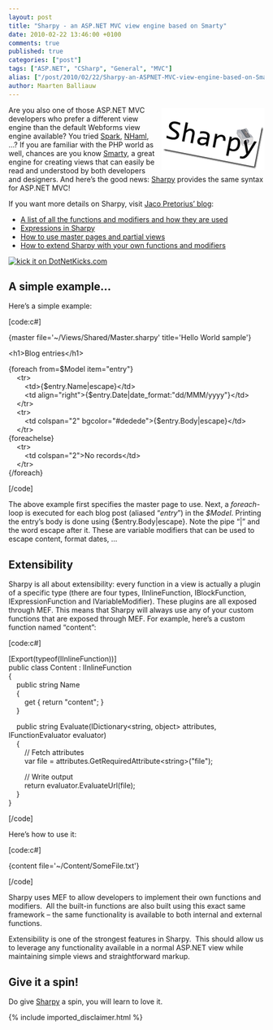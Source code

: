 ```yaml
---
layout: post
title: "Sharpy - an ASP.NET MVC view engine based on Smarty"
date: 2010-02-22 13:46:00 +0100
comments: true
published: true
categories: ["post"]
tags: ["ASP.NET", "CSharp", "General", "MVC"]
alias: ["/post/2010/02/22/Sharpy-an-ASPNET-MVC-view-engine-based-on-Smarty.aspx", "/post/2010/02/22/sharpy-an-aspnet-mvc-view-engine-based-on-smarty.aspx"]
author: Maarten Balliauw
---
```

<p><a href="/images/image_42.png"><img style="border-bottom: 0px; border-left: 0px; margin: 5px 0px 5px 5px; display: inline; border-top: 0px; border-right: 0px" title="Sharpy - ASP.NET MVC View Engine based on Smarty" src="/images/image_thumb_17.png" border="0" alt="Sharpy - ASP.NET MVC View Engine based on Smarty" width="202" height="121" align="right" /></a>Are you also one of those ASP.NET MVC developers who prefer a different view engine than the default Webforms view engine available? You tried <a href="http://sparkviewengine.com/" target="_blank">Spark</a>, <a href="http://code.google.com/p/nhaml/" target="_blank">NHaml</a>, &hellip;? If you are familiar with the PHP world as well, chances are you know <a href="http://www.smarty.net" target="_blank">Smarty</a>, a great engine for creating views that can easily be read and understood by both developers and designers. And here&rsquo;s the good news: <a href="http://sharpy.codeplex.com" target="_blank">Sharpy</a> provides the same syntax for ASP.NET MVC!</p>
<p>If you want more details on Sharpy, visit <a href="http://www.jacopretorius.net/" target="_blank">Jaco Pretorius&rsquo; blog</a>:</p>
<ul>
<li><a href="http://www.jacopretorius.net/2010/02/sharpy-functions-and-modifiers.html">A list of all the functions and modifiers and how they are used</a></li>
<li><a href="http://www.jacopretorius.net/2010/02/expressions-in-sharpy.html">Expressions in Sharpy</a></li>
<li><a href="http://www.jacopretorius.net/2010/02/master-pages-and-partial-views-in.html">How to use master pages and partial views</a></li>
<li><a href="http://www.jacopretorius.net/2010/02/how-to-extend-sharpy.html">How to extend Sharpy with your own functions and modifiers</a></li>
</ul>
<p><a href="http://www.dotnetkicks.com/kick/?url=/post/2010/02/22/Sharpy-an-ASPNET-MVC-view-engine-based-on-Smarty.aspx&amp;title=Sharpy - an ASP.NET MVC view engine based on Smarty"><img src="http://www.dotnetkicks.com/Services/Images/KickItImageGenerator.ashx?url=/post/2010/02/22/Sharpy-an-ASPNET-MVC-view-engine-based-on-Smarty.aspx" border="0" alt="kick it on DotNetKicks.com" /> </a></p>
<h2>A simple example&hellip;</h2>
<p>Here&rsquo;s a simple example:</p>
<p>[code:c#]</p>
<p>{master file='~/Views/Shared/Master.sharpy' title='Hello World sample'}</p>
<p>&lt;h1&gt;Blog entries&lt;/h1&gt;</p>
<p>{foreach from=$Model item="entry"} <br />&nbsp;&nbsp;&nbsp; &lt;tr&gt; <br />&nbsp;&nbsp;&nbsp;&nbsp;&nbsp;&nbsp;&nbsp; &lt;td&gt;{$entry.Name|escape}&lt;/td&gt;&nbsp;&nbsp;&nbsp;&nbsp;&nbsp;&nbsp;&nbsp; <br />&nbsp;&nbsp;&nbsp;&nbsp;&nbsp;&nbsp;&nbsp; &lt;td align="right"&gt;{$entry.Date|date_format:"dd/MMM/yyyy"}&lt;/td&gt;&nbsp;&nbsp;&nbsp;&nbsp;&nbsp;&nbsp;&nbsp; <br />&nbsp;&nbsp;&nbsp; &lt;/tr&gt; <br />&nbsp;&nbsp;&nbsp; &lt;tr&gt; <br />&nbsp;&nbsp;&nbsp;&nbsp;&nbsp;&nbsp;&nbsp; &lt;td colspan="2" bgcolor="#dedede"&gt;{$entry.Body|escape}&lt;/td&gt; <br />&nbsp;&nbsp;&nbsp; &lt;/tr&gt; <br />{foreachelse} <br />&nbsp;&nbsp;&nbsp; &lt;tr&gt; <br />&nbsp;&nbsp;&nbsp;&nbsp;&nbsp;&nbsp;&nbsp; &lt;td colspan="2"&gt;No records&lt;/td&gt; <br />&nbsp;&nbsp;&nbsp; &lt;/tr&gt; <br />{/foreach}</p>
<p>[/code]</p>
<p>The above example first specifies the master page to use. Next, a <em>foreach</em>-loop is executed for each blog post (aliased &ldquo;<em>entry</em>&rdquo;) in the <em>$Model</em>. Printing the entry&rsquo;s body is done using {$entry.Body|escape}. Note the pipe &ldquo;|&rdquo; and the word escape after it. These are variable modifiers that can be used to escape content, format dates, &hellip;</p>
<h2>Extensibility</h2>
<p>Sharpy is all about extensibility: every function in a view is actually a plugin of a specific type (there are four types, IInlineFunction, IBlockFunction, IExpressionFunction and IVariableModifier). These plugins are all exposed through MEF. This means that Sharpy will always use any of your custom functions that are exposed through MEF. For example, here&rsquo;s a custom function named &ldquo;content&rdquo;:</p>
<p>[code:c#]</p>
<p>[Export(typeof(IInlineFunction))] <br />public class Content : IInlineFunction <br />{ <br />&nbsp;&nbsp;&nbsp; public string Name <br />&nbsp;&nbsp;&nbsp; { <br />&nbsp;&nbsp;&nbsp;&nbsp;&nbsp;&nbsp;&nbsp; get { return "content"; } <br />&nbsp;&nbsp;&nbsp; }</p>
<p>&nbsp;&nbsp;&nbsp; public string Evaluate(IDictionary&lt;string, object&gt; attributes, IFunctionEvaluator evaluator) <br />&nbsp;&nbsp;&nbsp; { <br />&nbsp;&nbsp;&nbsp;&nbsp;&nbsp;&nbsp;&nbsp; // Fetch attributes
<br />&nbsp;&nbsp;&nbsp;&nbsp;&nbsp;&nbsp;&nbsp; var file = attributes.GetRequiredAttribute&lt;string&gt;("file");</p>
<p>&nbsp;&nbsp;&nbsp;&nbsp;&nbsp;&nbsp;&nbsp; // Write output
<br />&nbsp;&nbsp;&nbsp;&nbsp;&nbsp;&nbsp;&nbsp; return evaluator.EvaluateUrl(file); <br />&nbsp;&nbsp;&nbsp; } <br />}</p>
<p>[/code]</p>
<p>Here&rsquo;s how to use it:</p>
<p>[code:c#]</p>
<p>{content file='~/Content/SomeFile.txt'}</p>
<p>[/code]</p>
<p>Sharpy uses MEF to allow developers to implement their own functions and modifiers.&nbsp; All the built-in functions are also built using this exact same framework &ndash; the same functionality is available to both internal and external functions.</p>
<p>Extensibility is one of the strongest features in Sharpy.&nbsp; This should allow us to leverage any functionality available in a normal ASP.NET view while maintaining simple views and straightforward markup.</p>
<h2>Give it a spin!</h2>
<p>Do give <a href="http://sharpy.codeplex.com" target="_blank">Sharpy</a> a spin, you will learn to love it.</p>

{% include imported_disclaimer.html %}

